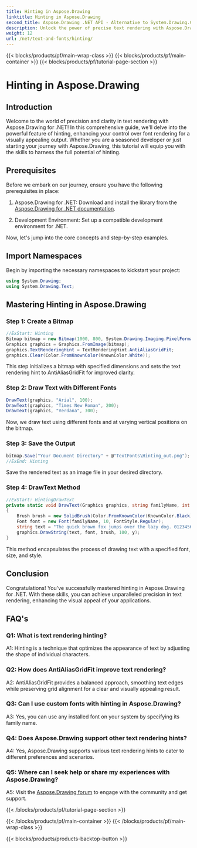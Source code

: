 ```yaml
---
title: Hinting in Aspose.Drawing
linktitle: Hinting in Aspose.Drawing
second_title: Aspose.Drawing .NET API - Alternative to System.Drawing.Common
description: Unlock the power of precise text rendering with Aspose.Drawing for .NET. Master hinting techniques for crystal-clear fonts.
weight: 12
url: /net/text-and-fonts/hinting/
---
```


{{< blocks/products/pf/main-wrap-class >}}
{{< blocks/products/pf/main-container >}}
{{< blocks/products/pf/tutorial-page-section >}}

# Hinting in Aspose.Drawing

## Introduction

Welcome to the world of precision and clarity in text rendering with Aspose.Drawing for .NET! In this comprehensive guide, we'll delve into the powerful feature of hinting, enhancing your control over font rendering for a visually appealing output. Whether you are a seasoned developer or just starting your journey with Aspose.Drawing, this tutorial will equip you with the skills to harness the full potential of hinting.

## Prerequisites

Before we embark on our journey, ensure you have the following prerequisites in place:

1. Aspose.Drawing for .NET: Download and install the library from the [Aspose.Drawing for .NET documentation](https://reference.aspose.com/drawing/net/).

2. Development Environment: Set up a compatible development environment for .NET.

Now, let's jump into the core concepts and step-by-step examples.

## Import Namespaces

Begin by importing the necessary namespaces to kickstart your project:

```csharp
using System.Drawing;
using System.Drawing.Text;
```

## Mastering Hinting in Aspose.Drawing

### Step 1: Create a Bitmap

```csharp
//ExStart: Hinting
Bitmap bitmap = new Bitmap(1000, 800, System.Drawing.Imaging.PixelFormat.Format32bppPArgb);
Graphics graphics = Graphics.FromImage(bitmap);
graphics.TextRenderingHint = TextRenderingHint.AntiAliasGridFit;
graphics.Clear(Color.FromKnownColor(KnownColor.White));
```

This step initializes a bitmap with specified dimensions and sets the text rendering hint to AntiAliasGridFit for improved clarity.

### Step 2: Draw Text with Different Fonts

```csharp
DrawText(graphics, "Arial", 100);
DrawText(graphics, "Times New Roman", 200);
DrawText(graphics, "Verdana", 300);
```

Now, we draw text using different fonts and at varying vertical positions on the bitmap.

### Step 3: Save the Output

```csharp
bitmap.Save("Your Document Directory" + @"TextFonts\Hinting_out.png");
//ExEnd: Hinting
```

Save the rendered text as an image file in your desired directory.

### Step 4: DrawText Method

```csharp
//ExStart: HintingDrawText
private static void DrawText(Graphics graphics, string familyName, int y)
{
    Brush brush = new SolidBrush(Color.FromKnownColor(KnownColor.Black));
    Font font = new Font(familyName, 10, FontStyle.Regular);
    string text = "The quick brown fox jumps over the lazy dog. 0123456789 ~!@#$%^&*()_+-={}[];':\"<>?/,.\\№`";
    graphics.DrawString(text, font, brush, 100, y);
}
```

This method encapsulates the process of drawing text with a specified font, size, and style.

## Conclusion

Congratulations! You've successfully mastered hinting in Aspose.Drawing for .NET. With these skills, you can achieve unparalleled precision in text rendering, enhancing the visual appeal of your applications.

## FAQ's

### Q1: What is text rendering hinting?

A1: Hinting is a technique that optimizes the appearance of text by adjusting the shape of individual characters.

### Q2: How does AntiAliasGridFit improve text rendering?

A2: AntiAliasGridFit provides a balanced approach, smoothing text edges while preserving grid alignment for a clear and visually appealing result.

### Q3: Can I use custom fonts with hinting in Aspose.Drawing?

A3: Yes, you can use any installed font on your system by specifying its family name.

### Q4: Does Aspose.Drawing support other text rendering hints?

A4: Yes, Aspose.Drawing supports various text rendering hints to cater to different preferences and scenarios.

### Q5: Where can I seek help or share my experiences with Aspose.Drawing?

A5: Visit the [Aspose.Drawing forum](https://forum.aspose.com/c/diagram/17) to engage with the community and get support.

{{< /blocks/products/pf/tutorial-page-section >}}

{{< /blocks/products/pf/main-container >}}
{{< /blocks/products/pf/main-wrap-class >}}

{{< blocks/products/products-backtop-button >}}
